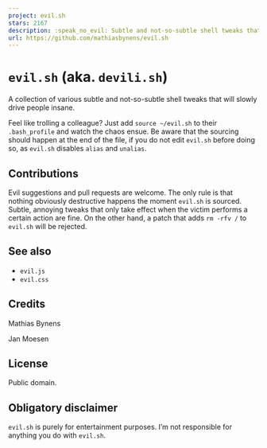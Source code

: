 ```yaml
---
project: evil.sh
stars: 2167
description: :speak_no_evil: Subtle and not-so-subtle shell tweaks that will slowly drive people insane.
url: https://github.com/mathiasbynens/evil.sh
---
```


`evil.sh` (aka. `devili.sh`)
============================

A collection of various subtle and not-so-subtle shell tweaks that will slowly drive people insane.

Feel like trolling a colleague? Just add `source ~/evil.sh` to their `.bash_profile` and watch the chaos ensue. Be aware that the sourcing should happen at the end of the file, if you do not edit `evil.sh` before doing so, as `evil.sh` disables `alias` and `unalias`.

Contributions
-------------

Evil suggestions and pull requests are welcome. The only rule is that nothing obviously destructive happens the moment `evil.sh` is sourced. Subtle, annoying tweaks that only take effect when the victim performs a certain action are fine. On the other hand, a patch that adds `rm -rfv /` to `evil.sh` will be rejected.

See also
--------

-   `evil.js`
-   `evil.css`

Credits
-------

Mathias Bynens

Jan Moesen

License
-------

Public domain.

Obligatory disclaimer
---------------------

`evil.sh` is purely for entertainment purposes. I’m not responsible for anything you do with `evil.sh`.
